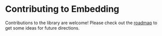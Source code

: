 # Contributing to Embedding

Contributions to the library are welcome! Please check out the [roadmap](roadmap.md) to get some ideas for future directions.